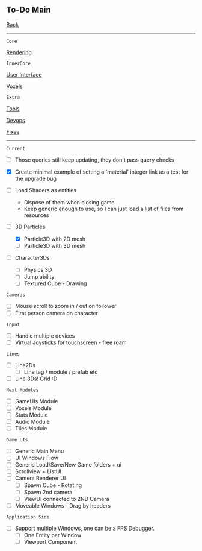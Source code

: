 To-Do Main
-----

[Back](../../readme.md)

-----

`Core`

[Rendering](todo-rendering.md)

`InnerCore`

[User Interface](todo-ui.md)

[Voxels](todo-voxels.md)

`Extra`

[Tools](todo-tools.md)

[Devops](todo-devops.md)

[Fixes](todo-fixes.md)

-----

`Current`

- [ ] Those queries still keep updating, they don't pass query checks

- [x] Create minimal example of setting a 'material' integer link as a test for the upgrade bug

- [ ] Load Shaders as entities
    - Dispose of them when closing game
    - Keep generic enough to use, so I can just load a list of files from resources

- [ ] 3D Particles
    - [x] Particle3D with 2D mesh
    - [ ] Particle3D with 3D mesh
    
- [ ] Character3Ds
    - [ ] Physics 3D
    - [ ] Jump ability
    - [ ] Textured Cube - Drawing

`Cameras`
- [ ] Mouse scroll to zoom in / out on follower
- [ ] First person camera on character

`Input`
- [ ] Handle multiple devices
- [ ] Virtual Joysticks for touchscreen - free roam

`Lines`
- [ ] Line2Ds
    - [ ] Line tag / module / prefab etc
- [ ] Line 3Ds! Grid :D

`Next Modules`
- [ ] GameUIs Module
- [ ] Voxels Module
- [ ] Stats Module
- [ ] Audio Module
- [ ] Tiles Module

`Game UIs`
- [ ] Generic Main Menu
- [ ] UI Windows Flow
- [ ] Generic Load/Save/New Game folders + ui
- [ ] Scrollview + ListUI
- [ ] Camera Renderer UI
    - [ ] Spawn Cube - Rotating
    - [ ] Spawn 2nd camera
    - [ ] ViewUI connected to 2ND Camera
- [ ] Moveable Windows - Drag by headers

`Application Side`
- [ ] Support multiple Windows, one can be a FPS Debugger.
    - [ ] One Entity per Window
    - [ ] Viewport Component